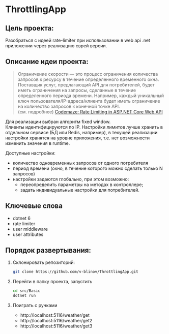 # ThrottlingApp

## Цель проекта:

Разобраться с идеей rate-limiter при использовании в web api .net приложении через реализацию сврей версии.  

## Описание идеи проекта:

> Ограничение скорости — это процесс ограничения количества запросов к ресурсу в течение определенного временного окна.  
Поставщик услуг, предлагающий API для потребителей, будет иметь ограничения на запросы, сделанные в течение определенного периода времени. Например, каждый уникальный ключ пользователя/IP-адреса/клиента будет иметь ограничение на количество запросов к конечной точке API.  
(см. подробнее) [Codemaze: Rate Limiting in ASP.NET Core Web API](https://code-maze.com/aspnetcore-web-api-rate-limiting/)

Для реализации выбран алгоритм fixed window.  
Клиенты идентифицируются по IP.
Настройки лимитов лучше хранить в отдельном сервисе (БД или Redis, например), в текущей реализации настройки хранятся на уровне приложения, т.е. нет возможности изменить значения в runtime.

Доступные настройки:

- количество одновременных запросов от одного потребителя
- период времени (окно, в течение которого можно сделать только N запросов)
- настройки задаются глобально, при этом возможно:
    - переопределить параметры на методах в контроллере;
    - задать индивидуальные настройки для потребителей.

## Ключевые слова

- dotnet 6
- rate limiter
- user middleware
- user attributes

## Порядок развертывания:

1. Склонировать репозиторий:

    ```bash
    git clone https://github.com/v-blinov/ThrottlingApp.git
    ```

2. Перейти в папку проекта, запустить

    ```bash
    cd src/Basic
    dotnet run
    ```

3. Поиграть с ручками

    - http://localhost:5116/weather/get
    - http://localhost:5116/weather/get2
    - http://localhost:5116/weather/get3
